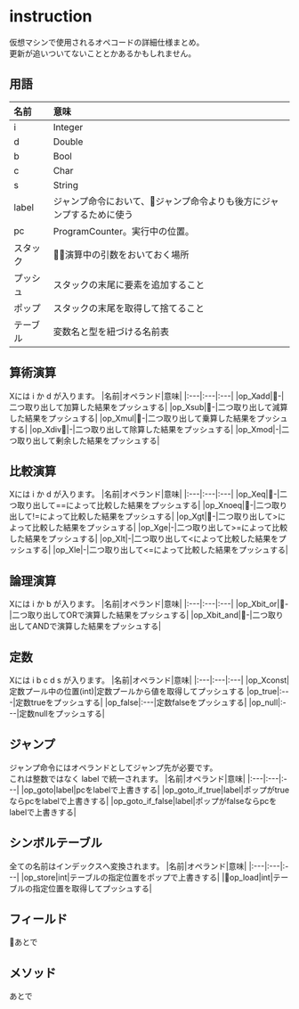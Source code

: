 # instruction
仮想マシンで使用されるオペコードの詳細仕様まとめ。  
更新が追いついてないこととかあるかもしれません。

## 用語
|名前|意味|
|:---|:---|
|i|Integer|
|d|Double|
|b|Bool|
|c|Char|
|s|String|
|label|ジャンプ命令において、ジャンプ命令よりも後方にジャンプするために使う|
|pc|ProgramCounter。実行中の位置。|
|スタック|演算中の引数をおいておく場所|
|プッシュ|スタックの末尾に要素を追加すること|
|ポップ|スタックの末尾を取得して捨てること|
|テーブル|変数名と型を紐づける名前表|

## 算術演算
Xには i か d が入ります。
|名前|オペランド|意味|
|:---|:---|:---|
|op_Xadd|-|二つ取り出して加算した結果をプッシュする|
|op_Xsub|-|二つ取り出して減算した結果をプッシュする|
|op_Xmul|-|二つ取り出して乗算した結果をプッシュする|
|op_Xdiv|-|二つ取り出して除算した結果をプッシュする|
|op_Xmod|-|二つ取り出して剰余した結果をプッシュする|

## 比較演算
Xには i か d が入ります。
|名前|オペランド|意味|
|:---|:---|:---|
|op_Xeq|-|二つ取り出して==によって比較した結果をプッシュする|
|op_Xnoeq|-|二つ取り出して!=によって比較した結果をプッシュする|
|op_Xgt|-|二つ取り出して>によって比較した結果をプッシュする|
|op_Xge|-|二つ取り出して>=によって比較した結果をプッシュする|
|op_Xlt|-|二つ取り出して<によって比較した結果をプッシュする|
|op_Xle|-|二つ取り出して<=によって比較した結果をプッシュする|

## 論理演算
Xには i か b が入ります。
|名前|オペランド|意味|
|:---|:---|:---|
|op_Xbit_or|-|二つ取り出してORで演算した結果をプッシュする|
|op_Xbit_and|-|二つ取り出してANDで演算した結果をプッシュする|

## 定数
Xには i b c d s が入ります。
|名前|オペランド|意味|
|:---|:---|:---|
|op_Xconst|定数プール中の位置(int)|定数プールから値を取得してプッシュする
|op_true|:---|定数trueをプッシュする|
|op_false|:---|定数falseをプッシュする|
|op_null|:---|定数nullをプッシュする|

## ジャンプ
ジャンプ命令にはオペランドとしてジャンプ先が必要です。  
これは整数ではなく label で統一されます。
|名前|オペランド|意味|
|:---|:---|:---|
|op_goto|label|pcをlabelで上書きする|
|op_goto_if_true|label|ポップがtrueならpcをlabelで上書きする|
|op_goto_if_false|label|ポップがfalseならpcをlabelで上書きする|

## シンボルテーブル
全ての名前はインデックスへ変換されます。
|名前|オペランド|意味|
|:---|:---|:---|
|op_store|int|テーブルの指定位置をポップで上書きする|
|op_load|int|テーブルの指定位置を取得してプッシュする|

## フィールド
あとで

## メソッド
あとで